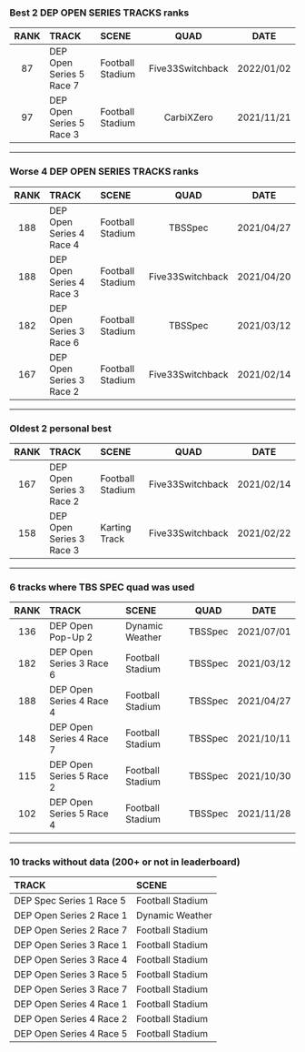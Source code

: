 ### Best 2 DEP OPEN SERIES TRACKS ranks
|RANK|TRACK|SCENE|QUAD|DATE|
|:---:|:---|:---|:---:|:---:|
|87|DEP Open Series 5 Race 7|Football Stadium|Five33Switchback|2022/01/02|
|97|DEP Open Series 5 Race 3|Football Stadium|CarbiXZero|2021/11/21|
---
### Worse 4 DEP OPEN SERIES TRACKS ranks
|RANK|TRACK|SCENE|QUAD|DATE|
|:---:|:---|:---|:---:|:---:|
|188|DEP Open Series 4 Race 4|Football Stadium|TBSSpec|2021/04/27|
|188|DEP Open Series 4 Race 3|Football Stadium|Five33Switchback|2021/04/20|
|182|DEP Open Series 3 Race 6|Football Stadium|TBSSpec|2021/03/12|
|167|DEP Open Series 3 Race 2|Football Stadium|Five33Switchback|2021/02/14|
---
### Oldest 2 personal best
|RANK|TRACK|SCENE|QUAD|DATE|
|:---:|:---|:---|:---:|:---:|
|167|DEP Open Series 3 Race 2|Football Stadium|Five33Switchback|2021/02/14|
|158|DEP Open Series 3 Race 3|Karting Track|Five33Switchback|2021/02/22|
---
### 6 tracks where TBS SPEC quad was used
|RANK|TRACK|SCENE|QUAD|DATE|
|:---:|:---|:---|:---:|:---:|
|136|DEP Open Pop-Up 2|Dynamic Weather|TBSSpec|2021/07/01|
|182|DEP Open Series 3 Race 6|Football Stadium|TBSSpec|2021/03/12|
|188|DEP Open Series 4 Race 4|Football Stadium|TBSSpec|2021/04/27|
|148|DEP Open Series 4 Race 7|Football Stadium|TBSSpec|2021/10/11|
|115|DEP Open Series 5 Race 2|Football Stadium|TBSSpec|2021/10/30|
|102|DEP Open Series 5 Race 4|Football Stadium|TBSSpec|2021/11/28|
---
### 10 tracks without data (200+ or not in leaderboard)
|TRACK|SCENE|
|:---|:---|
|DEP Spec Series 1 Race 5|Football Stadium|
|DEP Open Series 2 Race 1|Dynamic Weather|
|DEP Open Series 2 Race 7|Football Stadium|
|DEP Open Series 3 Race 1|Football Stadium|
|DEP Open Series 3 Race 4|Football Stadium|
|DEP Open Series 3 Race 5|Football Stadium|
|DEP Open Series 3 Race 7|Football Stadium|
|DEP Open Series 4 Race 1|Football Stadium|
|DEP Open Series 4 Race 2|Football Stadium|
|DEP Open Series 4 Race 5|Football Stadium|
